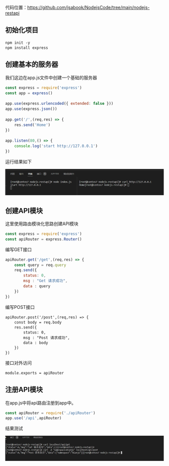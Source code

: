 代码位置：https://github.com/jsabook/NodejsCode/tree/main/nodejs-restapi

##  初始化项目

```
npm init -y
npm install express
```

## 创建基本的服务器

我们这边在app.js文件中创建一个基础的服务器

```javascript
const express = require('express')
const app = express()

app.use(express.urlencoded({ extended: false }))
app.use(express.json())

app.get('/',(req,res) => {
    res.send('Home')
})

app.listen(80,() => {
    console.log('start http://127.0.0.1')
})
```

运行结果如下

![image-20220628042930399](img/image-20220628042930399.png)



## 创建API模块

这里使用路由模块化思路创建API模块

```javascript
const express = require('express')
const apiRouter = express.Router()
```



编写GET接口

```javascript
apiRouter.get('/get',(req,res) => {
    const query = req.query
    req.send({
        status: 0,
        msg : "Get 请求成功",
        data : query
    })
})

```

编写POST接口

```
apiRouter.post('/post',(req,res) => {
    const body = req.body
    res.send({
        status: 0,
        msg : "Post 请求成功",
        data : body
    })
})
```

接口对外访问

```
module.exports = apiRouter
```

## 注册API模块

在app.js中将api路由注册到app中。

```javascript
const apiRouter = require('./apiRouter')
app.use('/api',apiRouter)
```

结果测试

![image-20220628044257186](img/image-20220628044257186.png)